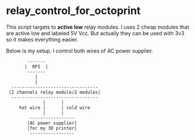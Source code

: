 # relay_control_for_octoprint

This script targets to **active low** relay modules. I uses 2 cheap modules that are active low and labeled 5V Vcc. But actually they can be used with 3v3 so it makes everything easier.

Below is my setup. I control both wires of AC power supplier.

            -------          
           |  RPI  |  
            -------  
               |  
               |  
      ---------------------------------  
     |2 channels relay module/2 modules|  
      ---------------------------------  
                  |      |  
         hot wire |      | cold wire   
                  |      |  
             -----------------   
            |AC power supplier|              
            |for my 3D printer|              
             -----------------  
       
